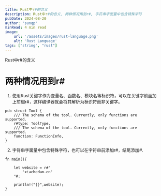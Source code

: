 ```yaml
---
title: Rust中r#的含义
description: Rust中r#的含义, 两种情况用到r#, 字符串字面量中包含特殊字符
pubDate: 2024-08-20
author: 'sunqp'
minRead: 4 min read
image:
    url: '/assets/images/rust-language.png'
    alt: 'Rust Language'
tags: ["string", "rust"]
---
```


Rust中r#的含义

# 两种情况用到r#
1. 使用Rust关键字作为变量名、函数名、模块名等标识符，可以在关键字前面加上前缀r#，这样编译器就会将其解析为标识符而非关键字。
```
pub struct Tool {
    /// The schema of the tool. Currently, only functions are supported.
    r#type: ToolType,
    /// The schema of the tool. Currently, only functions are supported.
    function: FunctionInfo,
}
```
2. 字符串字面量中包含特殊字符，也可以在字符串前添加r#，结尾添加#.
```
fn main(){

    let website = r#"
        "xiachedan.cn"
    "#;

    println!("{}",website);
}
```